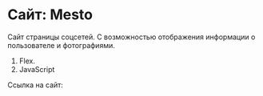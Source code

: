 # Сайт: Mesto
Сайт страницы соцсетей. С возможностью отображения информации о пользователе и фотографиями. 
1. Flex.
2. JavaScript

Ссылка на сайт:
